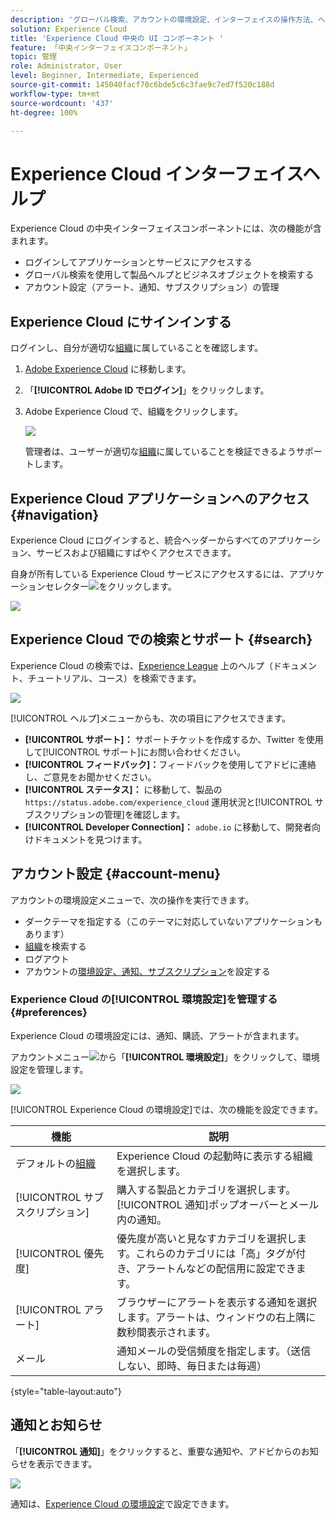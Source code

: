 ```yaml
---
description: 'グローバル検索、アカウントの環境設定、インターフェイスの操作方法、ヘルプの表示など、Experience Cloud 中央のインターフェイスコンポーネントについて説明します。 '
solution: Experience Cloud
title: 'Experience Cloud 中央の UI コンポーネント '
feature: 「中央インターフェイスコンポーネント」
topic: 管理
role: Administrator, User
level: Beginner, Intermediate, Experienced
source-git-commit: 145040facf70c6bde5c6c3fae9c7ed7f520c188d
workflow-type: tm+mt
source-wordcount: '437'
ht-degree: 100%

---
```


# Experience Cloud インターフェイスヘルプ

Experience Cloud の中央インターフェイスコンポーネントには、次の機能が含まれます。

* ログインしてアプリケーションとサービスにアクセスする
* グローバル検索を使用して製品ヘルプとビジネスオブジェクトを検索する
* アカウント設定（アラート、通知、サブスクリプション）の管理

## Experience Cloud にサインインする

ログインし、自分が適切な[組織](organizations.md)に属していることを確認します。

1. [Adobe Experience Cloud](https://experience.adobe.com) に移動します。
1. 「**[!UICONTROL Adobe ID でログイン]**」をクリックします。
1. Adobe Experience Cloud で、組織をクリックします。

   ![](assets/organizations-menu.png)

   管理者は、ユーザーが適切な[組織](organizations.md)に属していることを検証できるようサポートします。

## Experience Cloud アプリケーションへのアクセス {#navigation}

Experience Cloud にログインすると、統合ヘッダーからすべてのアプリケーション、サービスおよび組織にすばやくアクセスできます。

自身が所有している Experience Cloud サービスにアクセスするには、アプリケーションセレクター![](assets/menu-icon.png)をクリックします。

![](assets/platform-core-services.png)

## Experience Cloud での検索とサポート {#search}

Experience Cloud の検索では、[Experience League](https://experienceleague.adobe.com/?lang=ja#home) 上のヘルプ（ドキュメント、チュートリアル、コース）を検索できます。

![](assets/search-menu.png)

[!UICONTROL ヘルプ]メニューからも、次の項目にアクセスできます。

* **[!UICONTROL サポート]：** サポートチケットを作成するか、Twitter を使用して[!UICONTROL サポート]にお問い合わせください。
* **[!UICONTROL フィードバック]：**&#x200B;フィードバックを使用してアドビに連絡し、ご意見をお聞かせください。
* **[!UICONTROL ステータス]：** に移動して、製品の `https://status.adobe.com/experience_cloud` 運用状況と[!UICONTROL サブスクリプションの管理]を確認します。
* **[!UICONTROL Developer Connection]：** `adobe.io` に移動して、開発者向けドキュメントを見つけます。

## アカウント設定 {#account-menu}

アカウントの環境設定メニューで、次の操作を実行できます。

* ダークテーマを指定する（このテーマに対応していないアプリケーションもあります）
* [組織](organizations.md)を検索する
* ログアウト
* アカウントの[環境設定、通知、サブスクリプション](#preferences)を設定する

### Experience Cloud の[!UICONTROL 環境設定]を管理する {#preferences}

Experience Cloud の環境設定には、通知、購読、アラートが含まれます。

アカウントメニュー![](assets/preferences-icon-sm.png)から「**[!UICONTROL 環境設定]**」をクリックして、環境設定を管理します。

![](assets/preferences-page.png)

[!UICONTROL Experience Cloud の環境設定]では、次の機能を設定できます。

| 機能 | 説明 |
|--- |--- |
| デフォルトの[組織](organizations.md) | Experience Cloud の起動時に表示する組織を選択します。 |
| [!UICONTROL サブスクリプション] | 購入する製品とカテゴリを選択します。[!UICONTROL 通知]ポップオーバーとメール内の通知。 |
| [!UICONTROL 優先度] | 優先度が高いと見なすカテゴリを選択します。これらのカテゴリには「高」タグが付き、アラートんなどの配信用に設定できます。 |
| [!UICONTROL アラート] | ブラウザーにアラートを表示する通知を選択します。アラートは、ウィンドウの右上隅に数秒間表示されます。 |
| メール | 通知メールの受信頻度を指定します。（送信しない、即時、毎日または毎週） |

{style=&quot;table-layout:auto&quot;}

## 通知とお知らせ

「**[!UICONTROL 通知]**」をクリックすると、重要な通知や、アドビからのお知らせを表示できます。

![](assets/notifications-menu-small.png)

通知は、[Experience Cloud の環境設定](#preferences)で設定できます。
